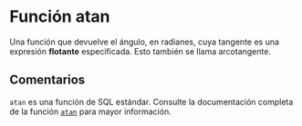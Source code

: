 ﻿---
SidebarGroup: "Funciones matemáticas"
Autogenerated: true
---

# Función  atan

Una función que devuelve el ángulo, en radianes, cuya tangente es una expresión **flotante** especificada. Esto también se llama arcotangente.

## Comentarios 

`atan` es una función de SQL estándar. Consulte la documentación completa de la función [`atan`](https://learn.microsoft.com/es-es/sql/t-sql/functions/atan-transact-sql) para mayor información.

